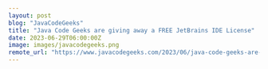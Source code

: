 ```yaml
---
layout: post
blog: "JavaCodeGeeks"
title: "Java Code Geeks are giving away a FREE JetBrains IDE License"
date: 2023-06-29T06:00:00Z
image: images/javacodegeeks.png
remote_url: "https://www.javacodegeeks.com/2023/06/java-code-geeks-are-giving-away-a-free-jetbrains-ide-license.html"
---
```

